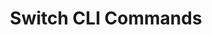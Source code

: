 ---
layout: single
title: "Switch CLI Commands"
permalink: /network-practice/p2-switch-config
toc: true
breadcrumbs: true
sidebar:
  - title: "Practical Topics"
    image: /assets/images/logo.png
    image_alt: "image"
    nav: network-practice
taxonomy: markup
---